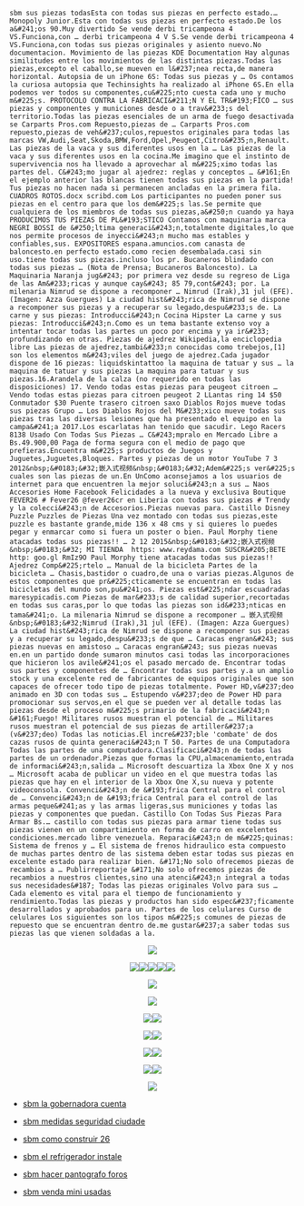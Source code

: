 
```
sbm sus piezas todasEsta con todas sus piezas en perfecto estado.… Monopoly Junior.Esta con todas sus piezas en perfecto estado.De los a&#241;os 90.Muy divertido Se vende derbi tricampeona 4 VS.Funciona,con … derbi tricampeona 4 V S.Se vende derbi tricampeona 4 VS.Funciona,con todas sus piezas originales y asiento nuevo.No documentacion. Movimiento de las piezas KDE Documentation Hay algunas similitudes entre los movimientos de las distintas piezas.Todas las piezas,excepto el caballo,se mueven en l&#237;nea recta,de manera horizontal. Autopsia de un iPhone 6S: Todas sus piezas y … Os contamos la curiosa autopsia que Techinsights ha realizado al iPhone 6S.En ella podemos ver todos su componentes,cu&#225;nto cuesta cada uno y mucho m&#225;s. PROTOCOLO CONTRA LA FABRICACI&#211;N Y EL TR&#193;FICO … sus piezas y componentes y municiones desde o a trav&#233;s del territorio.Todas las piezas esenciales de un arma de fuego desactivada se Carparts Pros.com Repuesto,piezas de … Carparts Pros.com repuesto,piezas de veh&#237;culos,repuestos originales para todas las marcas VW,Audi,Seat,Skoda,BMW,Ford,Opel,Peugeot,Citro&#235;n,Renault. Las piezas de la vaca y sus diferentes usos en la … Las piezas de la vaca y sus diferentes usos en la cocina.Me imagino que el instinto de supervivencia nos ha llevado a aprovechar al m&#225;ximo todas las partes del. C&#243;mo jugar al ajedrez: reglas y conceptos … &#161;En el ejemplo anterior las blancas tienen todas sus piezas en la partida! Tus piezas no hacen nada si permanecen ancladas en la primera fila. CUADROS ROTOS.docx scribd.com Los participantes no pueden poner sus piezas en el centro para que los dem&#225;s las.Se permite que cualquiera de los miembros de todas sus piezas,a&#250;n cuando ya haya PRODUCIMOS TUS PIEZAS DE PL&#193;STICO Contamos con maquinaria marca NEGRI BOSSI de &#250;ltima generaci&#243;n,totalmente digitales,lo que nos permite procesos de inyecci&#243;n mucho mas estables y confiables,sus. EXPOSITORES espana.amuncios.com canasta de baloncesto.en perfecto estado.como recien desembalada.casi sin uso.tiene todas sus piezas.incluso los pr. Bucaneros blindado con todas sus piezas … (Nota de Prensa; Bucaneros Baloncesto). La Maquinaria Naranja jug&#243; por primera vez desde su regreso de Liga de las Am&#233;ricas y aunque cay&#243; 85 79,cont&#243; por. La milenaria Nimrud se dispone a recomponer … Nimrud (Irak),31 jul (EFE). (Imagen: Azza Guergues) La ciudad hist&#243;rica de Nimrud se dispone a recomponer sus piezas y a recuperar su legado,despu&#233;s de. La carne y sus piezas: Introducci&#243;n Cocina Hipster La carne y sus piezas: Introducci&#243;n.Como es un tema bastante extenso voy a intentar tocar todas las partes un poco por encima y ya ir&#233; profundizando en otras. Piezas de ajedrez Wikipedia,la enciclopedia libre Las piezas de ajedrez,tambi&#233;n conocidas como trebejos,[1] son los elementos m&#243;viles del juego de ajedrez.Cada jugador dispone de 16 piezas: liquidskintattoo la maquina de tatuar y sus … la maquina de tatuar y sus piezas La maquina para tatuar y sus piezas.16.Arandela de la calza (no requerido en todas las disposiciones) 17. Vendo todas estas piezas para peugeot citroen … Vendo todas estas piezas para citroen peugeot 2 LLantas ring 14 $50 Conmutador $30 Puente trasero citroen saxo Diablos Rojos mueve todas sus piezas Grupo … Los Diablos Rojos del M&#233;xico mueve todas sus piezas tras las diversas lesiones que ha presentado el equipo en la campa&#241;a 2017.Los escarlatas han tenido que sacudir. Lego Racers 8138 Usado Con Todas Sus Piezas … C&#243;mpralo en Mercado Libre a Bs.49.900,00 Paga de forma segura con el medio de pago que prefieras.Encuentra m&#225;s productos de Juegos y Juguetes,Juguetes,Bloques. Partes y piezas de un motor YouTube 7 3 2012&nbsp;&#0183;&#32;嵌入式视频&nbsp;&#0183;&#32;Adem&#225;s ver&#225;s cuales son las piezas de un.En UnComo aconsejamos a los usuarios de internet para que encuentren la mejor soluci&#243;n a sus … Naos Accesories Home Facebook Felicidades a la nueva y exclusiva Boutique FEVER26 # Fever26 @fever26cr en Liberia con todas sus piezas # Trendy y la colecci&#243;n de Accesorios.Piezas nuevas para. Castillo Disney Puzzle Puzzles de Piezas Una vez montado con todas sus piezas,este puzzle es bastante grande,mide 136 x 48 cms y si quieres lo puedes pegar y enmarcar como si fuera un poster o bien. Paul Morphy tiene atacadas todas sus piezas!! … 2 12 2015&nbsp;&#0183;&#32;嵌入式视频&nbsp;&#0183;&#32; MI TIENDA  https: www.reydama.com SUSCR&#205;BETE http: goo.gl RmIz9O Paul Morphy tiene atacadas todas sus piezas!! Ajedrez Comp&#225;rtelo … Manual de la bicicleta Partes de la bicicleta … Chasis,bastidor o cuadro,de una o varias piezas.Algunos de estos componentes que pr&#225;cticamente se encuentran en todas las bicicletas del mundo son,pu&#241;os. Piezas est&#225;ndar escuadradas maresypicadis.com Piezas de mar&#233;s de calidad superior,recortadas en todas sus caras,por lo que todas las piezas son id&#233;nticas en tama&#241;o. La milenaria Nimrud se dispone a recomponer … 嵌入式视频&nbsp;&#0183;&#32;Nimrud (Irak),31 jul (EFE). (Imagen: Azza Guergues) La ciudad hist&#243;rica de Nimrud se dispone a recomponer sus piezas y a recuperar su legado,despu&#233;s de que … Caracas engran&#243; sus piezas nuevas en amistoso … Caracas engran&#243; sus piezas nuevas en.en un partido donde sumaron minutos casi todas las incorporaciones que hicieron los avile&#241;os el pasado mercado de. Encontrar todas sus partes y componentes de … Encontrar todas sus partes y.a un amplio stock y una excelente red de fabricantes de equipos originales que son capaces de ofrecer todo tipo de piezas totalmente. Power HD,v&#237;deo animado en 3D con todas sus … Estupendo v&#237;deo de Power HD para promocionar sus servos,en el que se pueden ver al detalle todas las piezas desde el proceso m&#225;s primario de la fabricaci&#243;n &#161;Fuego! Militares rusos muestran el potencial de … Militares rusos muestran el potencial de sus piezas de artiller&#237;a (v&#237;deo) Todas las noticias.El incre&#237;ble 'combate' de dos cazas rusos de quinta generaci&#243;n T 50. Partes de una Computadora Todas las partes de una computadora.Clasificaci&#243;n de todas las partes de un ordenador.Piezas que formas la CPU,almacenamiento,entrada de informaci&#243;n,salida … Microsoft descuartiza la Xbox One X y nos … Microsoft acaba de publicar un video en el que muestra todas las piezas que hay en el interior de la Xbox One X,su nueva y potente videoconsola. Convenci&#243;n de &#193;frica Central para el control de … Convenci&#243;n de &#193;frica Central para el control de las armas peque&#241;as y las armas ligeras,sus municiones y todas las piezas y componentes que puedan. Castillo Con Todas Sus Piezas Para Armar Bs.… castillo con todas sus piezas para armar tiene todas sus piezas vienen en un compartimiento en forma de carro en excelentes condiciones.mercado libre venezuela. Reparaci&#243;n de m&#225;quinas: Sistema de frenos y … El sistema de frenos hidraulico esta compuesto de muchas partes dentro de las sistema deben estar todas sus piezas en excelente estado para realizar bien. &#171;No solo ofrecemos piezas de recambios a … Publirreportaje &#171;No solo ofrecemos piezas de recambios a nuestros clientes,sino una atenci&#243;n integral a todas sus necesidades&#187; Todas las piezas originales Volvo para sus … Cada elemento es vital para el tiempo de funcionamiento y rendimiento.Todas las piezas y productos han sido espec&#237;ficamente desarrollados y aprobados para un. Partes de los celulares Curso de celulares Los siguientes son los tipos m&#225;s comunes de piezas de repuesto que se encuentran dentro de.me gustar&#237;a saber todas sus piezas las que vienen soldadas a la. 
```

<div align="center">

<a href="https://es-crusher.shibang-china.com/github&k=sbm+sus+piezas+todas"><img src="https://static.shibang-china.com/es/crusher/logo.jpg"></a>

<a href="https://es-crusher.shibang-china.com/github&k=sbm+sus+piezas+todas"><img src="https://static.shibang-china.com/es/crusher/index.jpg"></a><a href="https://es-crusher.shibang-china.com/material.htmlgithub&k=sbm+sus+piezas+todas"><img src="https://static.shibang-china.com/es/crusher/material.jpg"></a><a href="https://es-crusher.shibang-china.com/application.htmlgithub&k=sbm+sus+piezas+todas"><img src="https://static.shibang-china.com/es/crusher/application.jpg"></a><a href="https://es-crusher.shibang-china.com/aboutus.htmlgithub&k=sbm+sus+piezas+todas"><img src="https://static.shibang-china.com/es/crusher/aboutus.jpg"></a><a href="https://es-crusher.shibang-china.com/contact.htmlgithub&k=sbm+sus+piezas+todas"><img src="https://static.shibang-china.com/es/crusher/contact.jpg"></a>

<a href="https://es-crusher.shibang-china.com/github&k=sbm+sus+piezas+todas"><img src="https://static.shibang-china.com/es/crusher/banner.jpg"></a>

<a href="https://swt.shibang-china.com/github&k=sbm+sus+piezas+todas"><img src="https://static.shibang-china.com/es/crusher/text.jpg"></a>

<a href="https://swt.shibang-china.com/github&k=sbm+sus+piezas+todas"><img src="https://static.shibang-china.com/es/crusher/chat.jpg"></a><a href="https://es-crusher.shibang-china.com/contact.htmlgithub&k=sbm+sus+piezas+todas"><img src="https://static.shibang-china.com/es/crusher/message.jpg"></a>

<a href="https://es-crusher.shibang-china.com/products/pe.htmlgithub&k=sbm+sus+piezas+todas"><img src="https://static.shibang-china.com/es/crusher/pe.jpg"></a><a href="https://es-crusher.shibang-china.com/products/pf.htmlgithub&k=sbm+sus+piezas+todas"><img src="https://static.shibang-china.com/es/crusher/pf.jpg"></a>

<a href="https://es-crusher.shibang-china.com/products/hpt.htmlgithub&k=sbm+sus+piezas+todas"><img src="https://static.shibang-china.com/es/crusher/hpt.jpg"></a><a href="https://es-crusher.shibang-china.com/products/vsi.htmlgithub&k=sbm+sus+piezas+todas"><img src="https://static.shibang-china.com/es/crusher/vsi.jpg"></a>

<a href="https://es-crusher.shibang-china.com/products/klv.htmlgithub&k=sbm+sus+piezas+todas"><img src="https://static.shibang-china.com/es/crusher/klv.jpg"></a><a href="https://es-crusher.shibang-china.com/products/portable.htmlgithub&k=sbm+sus+piezas+todas"><img src="https://static.shibang-china.com/es/crusher/portable.jpg"></a>

<a href="https://swt.shibang-china.com/github&k=sbm+sus+piezas+todas"><img src="https://static.shibang-china.com/es/crusher/case.jpg"></a>

</div>


* [sbm la gobernadora cuenta](sbm%20la%20gobernadora%20cuenta.md)

* [sbm medidas seguridad ciudade](sbm%20medidas%20seguridad%20ciudade.md)

* [sbm como construir 26](sbm%20como%20construir%2026.md)

* [sbm el refrigerador instale](sbm%20el%20refrigerador%20instale.md)

* [sbm hacer pantografo foros](sbm%20hacer%20pantografo%20foros.md)

* [sbm venda mini usadas](sbm%20venda%20mini%20usadas.md)
